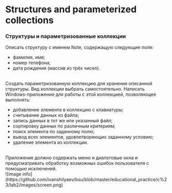 
# Structures and parameterized collections
### **Структуры и параметризованные коллекции**
Описать структуру с именем Note, содержащую следующие поля:

 - фамилия, имя;
 - номер телефона;
 - дата рождения (массив из трёх чисел).
<br/>
Создать параметризованную коллекцию для хранения описанной структуры. Вид коллекции выбрать самостоятельно. Написать Windows-приложение для работы с этой коллекцией, позволяющее выполнять:

 - добавление элемента в коллекцию с клавиатуры;
 - считывание данных из файла;
 - запись данных в тот же или указанный файл;
 - сортировку данных по различным критериям;
 - поиск элемента по заданному полю;
 - вывод всех элементов, удовлетворяющих заданному условию;
 - удаление элемента из коллекции.
<br/>
Приложение должно содержать меню и диалоговые окна и предусматривать обработку возможных ошибок пользователя с помощью исключений.
<br/>
![image info](https://github.com/ivanshilyaev/bsu/blob/master/educational_practice/c%23/lab2/images/screen.png)
